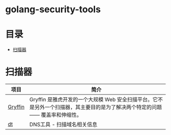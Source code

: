 # golang-security-tools


#  目录
- [扫描器](#扫描器)


# 扫描器
| 项目                                     | 简介                                       |
| -------- | ------------------------------- |
|[ Gryffin     ]( https://github.com/yahoo/gryffin         )| Gryffin 是雅虎开发的一个大规模 Web 安全扫描平台。它不是另外一个扫描器，其主要目的是为了解决两个特定的问题 —— 覆盖率和伸缩性。 |
|[ dt]( https://github.com/42wim/dt )| DNS工具 - 扫描域名相关信息 |

